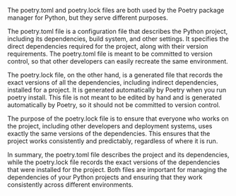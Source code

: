 The poetry.toml and poetry.lock files are both used by the Poetry package manager for Python, but they serve different purposes.

The poetry.toml file is a configuration file that describes the Python project, including its dependencies, build system, and other settings. It specifies the direct dependencies required for the project, along with their version requirements. The poetry.toml file is meant to be committed to version control, so that other developers can easily recreate the same environment.

The poetry.lock file, on the other hand, is a generated file that records the exact versions of all the dependencies, including indirect dependencies, installed for a project. It is generated automatically by Poetry when you run poetry install. This file is not meant to be edited by hand and is generated automatically by Poetry, so it should not be committed to version control.

The purpose of the poetry.lock file is to ensure that everyone who works on the project, including other developers and deployment systems, uses exactly the same versions of the dependencies. This ensures that the project works consistently and predictably, regardless of where it is run.

In summary, the poetry.toml file describes the project and its dependencies, while the poetry.lock file records the exact versions of the dependencies that were installed for the project. Both files are important for managing the dependencies of your Python projects and ensuring that they work consistently across different environments.